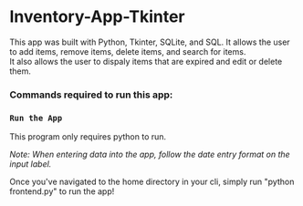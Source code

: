 # Inventory-App-Tkinter

This app was built with Python, Tkinter, SQLite, and SQL. It allows the user to add items, remove items, delete items, and search for items. <br>
It also allows the user to dispaly items that are expired and edit or delete them. 


<h3>Commands required to run this app: </h3>


### `Run the App`

This program only requires python to run.

*Note: When entering data into the app, follow the date entry format on the input label.*

Once you've navigated to the home directory in your cli, simply run "python frontend.py" to run the app!



